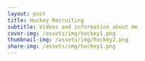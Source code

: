 ```yaml
---
layout: post
title: Hockey Recruiting
subtitle: Videos and information about me
cover-img: /assets/img/hockey1.png
thumbnail-img: /assets/img/hockey2.png
share-img: /assets/img/hockey1.png
---
```

